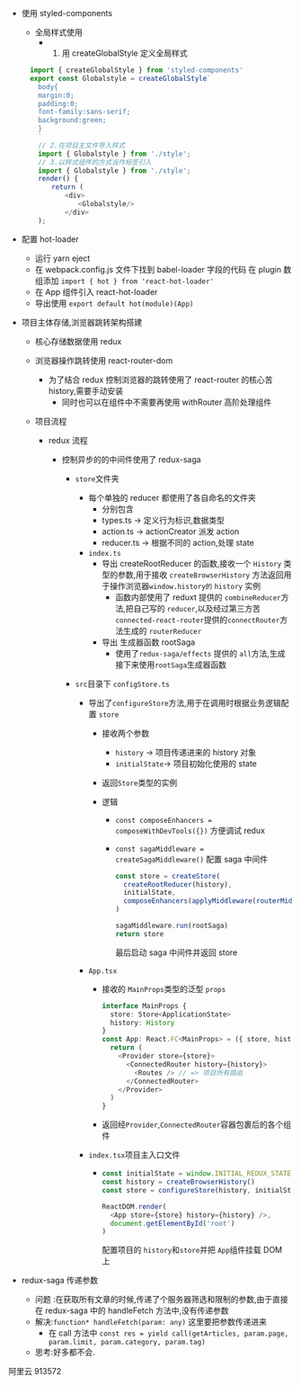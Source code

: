 - 使用 styled-components

  - 全局样式使用
    - 1. 用 createGlobalStyle 定义全局样式

  ```typescript
    import { createGlobalStyle } from 'styled-components'
    export const Globalstyle = createGlobalStyle`
      body{
      margin:0;
      padding:0;
      font-family:sans-serif;
      background:green;
      }
      `
      // 2.在项目主文件导入样式
      import { Globalstyle } from './style';
      // 3.以样式组件的方式当作标签引入
      import { Globalstyle } from './style';
      render() {
      　　return (
      　　　　<div>
      　　　　　　<Globalstyle/>
      　　　　</div>
      );
  ```

- 配置 hot-loader

  - 运行 yarn eject
  - 在 webpack.config.js 文件下找到 babel-loader 字段的代码 在 plugin 数组添加 `import { hot } from 'react-hot-loader'`
  - 在 App 组件引入 react-hot-loader
  - 导出使用 `export default hot(module)(App)`

- 项目主体存储,浏览器跳转架构搭建

  - 核心存储数据使用 redux
  - 浏览器操作跳转使用 react-router-dom
    - 为了结合 redux 控制浏览器的跳转使用了 react-router 的核心苦 history,需要手动安装
      - 同时也可以在组件中不需要再使用 withRouter 高阶处理组件
  - 项目流程

    - redux 流程

      - 控制异步的的中间件使用了 redux-saga

        - `store`文件夹
          - 每个单独的 reducer 都使用了各自命名的文件夹
            - 分别包含
            - types.ts -> 定义行为标识,数据类型
            - action.ts -> actionCreator 派发 action
            - reducer.ts -> 根据不同的 action,处理 state
          - `index.ts`
            - 导出 createRootReducer 的函数,接收一个 `History` 类型的参数,用于接收 `createBrowserHistory` 方法返回用于操作浏览器`window.history的` `history` 实例
              - 函数内部使用了 reduxt 提供的 `combineReducer`方法,把自己写的 `reducer`,以及经过第三方苦`connected-react-router`提供的`connectRouter`方法生成的 `routerReducer`
            - 导出 生成器函数 rootSaga
              - 使用了`redux-saga/effects` 提供的 `all`方法,生成接下来使用`rootSaga`生成器函数
        - `src`目录下 `configStore.ts`

          - 导出了`configureStore`方法,用于在调用时根据业务逻辑配置 `store`

            - 接收两个参数
              - `history` -> 项目传递进来的 history 对象
              - `initialState`-> 项目初始化使用的 state
            - 返回`Store`类型的实例
            - 逻辑

              - `const composeEnhancers = composeWithDevTools({})` 方便调试 redux
              - `const sagaMiddleware = createSagaMiddleware()` 配置 saga 中间件

                ```typescript
                const store = createStore(
                  createRootReducer(history),
                  initialState,
                  composeEnhancers(applyMiddleware(routerMiddleware(history), sagaMiddleware))
                )

                sagaMiddleware.run(rootSaga)
                return store
                ```

                最后启动 saga 中间件并返回 store

          - `App.tsx`
            - 接收的 `MainProps`类型的泛型 `props`
              ```typescript
              interface MainProps {
                store: Store<ApplicationState>
                history: History
              }
              const App: React.FC<MainProps> = ({ store, history }) => {
                return (
                  <Provider store={store}>
                    <ConnectedRouter history={history}>
                      <Routes /> // => 项目所有路由
                    </ConnectedRouter>
                  </Provider>
                )
              }
              ```
            - 返回经`Provider`,`ConnectedRouter`容器包裹后的各个组件
          - `index.tsx`项目主入口文件

            - ```typescript
              const initialState = window.INITIAL_REDUX_STATE
              const history = createBrowserHistory()
              const store = configureStore(history, initialState)

              ReactDOM.render(
                <App store={store} history={history} />,
                document.getElementById('root')
              )
              ```

              配置项目的 `history`和`store`并把 `App`组件挂载 DOM 上

- redux-saga 传递参数
  - 问题 :在获取所有文章的时候,传递了个服务器筛选和限制的参数,由于直接在 redux-saga 中的 handleFetch 方法中,没有传递参数
  - 解决:`function* handleFetch(param: any)` 这里要把参数传递进来
    - 在 call 方法中 `const res = yield call(getArticles, param.page, param.limit, param.category, param.tag)`
  - 思考:好多都不会.


阿里云 913572
